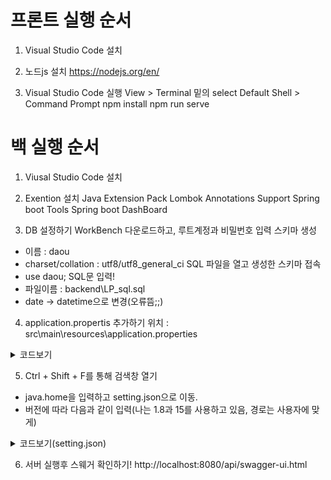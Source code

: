 # 프론트 실행 순서
1) Visual Studio Code 설치

2) 노드js 설치
https://nodejs.org/en/

3) Visual Studio Code 실행
 View > Terminal
 밑의 select Default Shell > Command Prompt
 npm install
 npm run serve
 
 
# 백 실행 순서

1) Viusal Studio Code 설치

2) Exention 설치
Java Extension Pack
Lombok Annotations Support
Spring boot Tools
Spring boot DashBoard

3) DB 설정하기
WorkBench 다운로드하고, 루트계정과 비밀번호 입력
스키마 생성
 - 이름 : daou
 - charset/collation : utf8/utf8_general_ci
SQL 파일을 열고 생성한 스키마 접속
 - use daou;
SQL문 입력!
  - 파일이름 : backend\LP_sql.sql
  - date -> datetime으로 변경(오류뜸;;)

4) application.propertis 추가하기
위치 : src\main\resources\application.properties
<details>
 <summary> 코드보기 </summary>
 
```sh
spring.datasource.driverClassName=com.mysql.cj.jdbc.Driver
spring.datasource.url=jdbc:mysql://localhost/[    ]?serverTimezone=UTC
spring.datasource.username=root
spring.datasource.password=[    ]

# Mail SMTP
spring.mail.host=smtp.gmail.com
spring.mail.port=587
spring.mail.username=[   ]
spring.mail.password=[   ]
spring.mail.properties.mail.smtp.starttls.enable=true
spring.mail.properties.mail.smtp.auth=true


spring.jpa.properties.hibernate.show_sql=true
# spring.jpa.generate-ddl=true
# spring.jpa.properties.hibernate.ddl-auto=create
## Multipart properties
# Enable multipart uploads
spring.servlet.multipart.enabled=true

# Max file size.
spring.servlet.multipart.max-file-size=200MB

# Max Request Size
spring.servlet.multipart.max-request-size=215MB

## File Storage Properties
# All files uploaded through the REST API will be stored in this directory
 
## 프로젝트내의 폴더에 업로드 파일을 설정하고 싶으면 16번째 줄처럼 
## 본인 PC의 특정 dir에 업로드 하고 싶으면 17번쨰 줄처럼 설정한다. 
#file.upload-dir=./uploads 
# file.upload-dir=/Users/multicampus/Documents/UPLOAD_FILES/Prolog
file.upload-dir=/home/ubuntu/Documents/UPLOAD_FILES/Prolog
server.servlet.context-path=/api

# Max Request Size
spring.servlet.multipart.max-request-size=215MB

## File Storage Properties
# All files uploaded through the REST API will be stored in this directory

## 프로젝트내의 폴더에 업로드 파일을 설정하고 싶으면 16번째 줄처럼 
## 본인 PC의 특정 dir에 업로드 하고 싶으면 17번쨰 줄처럼 설정한다. 
#file.upload-dir=./uploads 
# file.upload-dir=/Users/multicampus/Documents/UPLOAD_FILES/Prolog
file.upload-dir=/home/ubuntu/Documents/UPLOAD_FILES/Prolog


server.servlet.context-path=/api

```
</details>

5) Ctrl + Shift + F를 통해 검색창 열기
 - java.home을 입력하고 setting.json으로 이동.
 - 버전에 따라 다음과 같이 입력(나는 1.8과 15를 사용하고 있음, 경로는 사용자에 맞게)
 
 <details>
 <summary> 코드보기(setting.json) </summary>
 
 ```sh
 {
"java.home": "C:\\Program Files\\Java\\jdk-15",
"java.configuration.runtimes": [
    {
        "name": "JavaSE-1.8",
        "path": "C:\\Program Files\\Java\\jdk1.8.0_261", // 기존 1.8 JDK SE
      },
      {
        "name": "JavaSE-15",
        "path": "C:\\Program Files\\Java\\jdk-15", // Open JDK 14 SE
        "default": true
      }
],
"java.jdt.ls.vmargs": "-XX:+UseParallelGC -XX:GCTimeRatio=4 -XX:AdaptiveSizePolicyWeight=90 -Dsun.zip.disableMemoryMapping=true -Xmx1G -Xms100m -javaagent:\"c:\\Users\\User\\.vscode\\extensions\\gabrielbb.vscode-lombok-1.0.1\\server\\lombok.jar\"",
"editor.suggestSelection": "first",
"vsintellicode.modify.editor.suggestSelection": "automaticallyOverrodeDefaultValue"
}
```
</details>

6) 서버 실행후 스웨거 확인하기!
http://localhost:8080/api/swagger-ui.html
